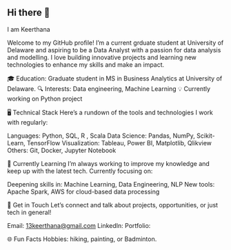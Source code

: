 ## Hi there 👋

I am Keerthana 

Welcome to my GitHub profile! I’m a current grduate student at University of Delaware and aspiring to be a Data Analyst with a passion for data analysis and modelling. I love building innovative projects and learning new technologies to enhance my skills and make an impact.


🎓 Education: Graduate student in MS in Business Analytics at University of Delaware.
🔍 Interests: Data engineering, Machine Learning
💡 Currently working on Python project 



🖥️ Technical Stack
Here’s a rundown of the tools and technologies I work with regularly:

Languages: Python, SQL, R , Scala
Data Science: Pandas, NumPy, Scikit-Learn, TensorFlow
Visualization: Tableau, Power BI, Matplotlib,  Qlikview
Others: Git, Docker, Jupyter Notebook



🌱 Currently Learning
I’m always working to improve my knowledge and keep up with the latest tech. Currently focusing on:

Deepening skills in: Machine Learning, Data Engineering, NLP
New tools: Apache Spark, AWS for cloud-based data processing


💬 Get in Touch
Let’s connect and talk about projects, opportunities, or just tech in general!

Email: 13keerthana@gmail.com
LinkedIn: 
Portfolio: 


🌐 Fun Facts
Hobbies:  hiking, painting, or Badminton.



<!--
**keer1305/keer1305** is a ✨ _special_ ✨ repository because its `README.md` (this file) appears on your GitHub profile.

Here are some ideas to get you started:

- 🔭 I’m currently working on ...
- 🌱 I’m currently learning ...
- 👯 I’m looking to collaborate on ...
- 🤔 I’m looking for help with ...
- 💬 Ask me about ...
- 📫 How to reach me: ...
- 😄 Pronouns: ...
- ⚡ Fun fact: ...
-->
